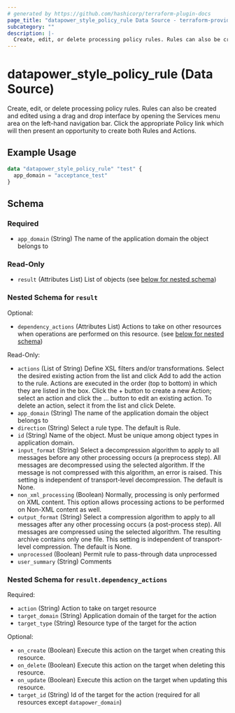```yaml
---
# generated by https://github.com/hashicorp/terraform-plugin-docs
page_title: "datapower_style_policy_rule Data Source - terraform-provider-datapower"
subcategory: ""
description: |-
  Create, edit, or delete processing policy rules. Rules can also be created and edited using a drag and drop interface by opening the Services menu area on the left-hand navigation bar. Click the appropriate Policy link which will then present an opportunity to create both Rules and Actions.
---
```


# datapower_style_policy_rule (Data Source)

Create, edit, or delete processing policy rules. Rules can also be created and edited using a drag and drop interface by opening the Services menu area on the left-hand navigation bar. Click the appropriate Policy link which will then present an opportunity to create both Rules and Actions.

## Example Usage

```terraform
data "datapower_style_policy_rule" "test" {
  app_domain = "acceptance_test"
}
```

<!-- schema generated by tfplugindocs -->
## Schema

### Required

- `app_domain` (String) The name of the application domain the object belongs to

### Read-Only

- `result` (Attributes List) List of objects (see [below for nested schema](#nestedatt--result))

<a id="nestedatt--result"></a>
### Nested Schema for `result`

Optional:

- `dependency_actions` (Attributes List) Actions to take on other resources when operations are performed on this resource. (see [below for nested schema](#nestedatt--result--dependency_actions))

Read-Only:

- `actions` (List of String) Define XSL filters and/or transformations. Select the desired existing action from the list and click Add to add the action to the rule. Actions are executed in the order (top to bottom) in which they are listed in the box. Click the + button to create a new Action; select an action and click the ... button to edit an existing action. To delete an action, select it from the list and click Delete.
- `app_domain` (String) The name of the application domain the object belongs to
- `direction` (String) Select a rule type. The default is Rule.
- `id` (String) Name of the object. Must be unique among object types in application domain.
- `input_format` (String) Select a decompression algorithm to apply to all messages before any other processing occurs (a preprocess step). All messages are decompressed using the selected algorithm. If the message is not compressed with this algorithm, an error is raised. This setting is independent of transport-level decompression. The default is None.
- `non_xml_processing` (Boolean) Normally, processing is only performed on XML content. This option allows processing actions to be performed on Non-XML content as well.
- `output_format` (String) Select a compression algorithm to apply to all messages after any other processing occurs (a post-process step). All messages are compressed using the selected algorithm. The resulting archive contains only one file. This setting is independent of transport-level compression. The default is None.
- `unprocessed` (Boolean) Permit rule to pass-through data unprocessed
- `user_summary` (String) Comments

<a id="nestedatt--result--dependency_actions"></a>
### Nested Schema for `result.dependency_actions`

Required:

- `action` (String) Action to take on target resource
- `target_domain` (String) Application domain of the target for the action
- `target_type` (String) Resource type of the target for the action

Optional:

- `on_create` (Boolean) Execute this action on the target when creating this resource.
- `on_delete` (Boolean) Execute this action on the target when deleting this resource.
- `on_update` (Boolean) Execute this action on the target when updating this resource.
- `target_id` (String) Id of the target for the action (required for all resources except `datapower_domain`)
